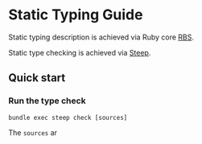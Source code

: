 # Static Typing Guide

Static typing description is achieved via Ruby core [RBS](https://github.com/ruby/rbs).

Static type checking is achieved via [Steep](https://github.com/soutaro/steep).

## Quick start


### Run the type check

```
bundle exec steep check [sources]
```

The `sources` ar